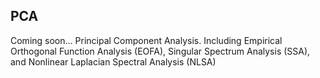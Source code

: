 ## PCA
Coming soon... Principal Component Analysis. Including Empirical Orthogonal Function Analysis (EOFA), Singular Spectrum Analysis (SSA), and Nonlinear Laplacian Spectral Analysis (NLSA)
